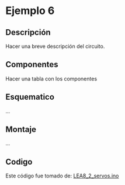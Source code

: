 # Ejemplo 6

## Descripción

Hacer una breve descripción del circuito.

## Componentes

Hacer una tabla con los componentes

## Esquematico

...

## Montaje

...

## Codigo

Este código fue tomado de: [LEA8_2_servos.ino](https://github.com/arduinotogo/LEA/blob/master/LEA8_2_servos.ino)